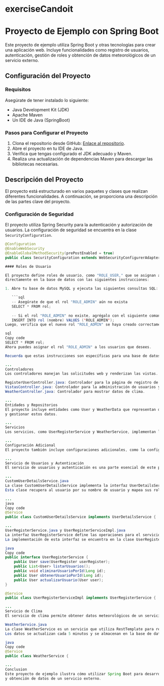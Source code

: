 # exerciseCandoit
# Proyecto de Ejemplo con Spring Boot

Este proyecto de ejemplo utiliza Spring Boot y otras tecnologías para crear una aplicación web. Incluye funcionalidades como registro de usuarios, autenticación, gestión de roles y 
obtención de datos meteorológicos de un servicio externo.

## Configuración del Proyecto

### Requisitos
Asegúrate de tener instalado lo siguiente:
- Java Development Kit (JDK)
- Apache Maven
- Un IDE de Java (SpringBoot)

### Pasos para Configurar el Proyecto

1. Clona el repositorio desde GitHub: [Enlace al repositorio](https://github.com/ejemplo/proyecto-spring-boot.git).
2. Abre el proyecto en tu IDE de Java.
3. Verifica que tengas configurado el JDK adecuado y Maven.
4. Realiza una actualización de dependencias Maven para descargar las bibliotecas necesarias.

## Descripción del Proyecto

El proyecto está estructurado en varios paquetes y clases que realizan diferentes funcionalidades. A continuación, se proporciona una descripción de las partes clave del proyecto.

### Configuración de Seguridad

El proyecto utiliza Spring Security para la autenticación y autorización de usuarios. La configuración de seguridad se encuentra en la clase `SecurityConfiguration`.

```java
@Configuration
@EnableWebSecurity
@EnableGlobalMethodSecurity(prePostEnabled = true)
public class SecurityConfiguration extends WebSecurityConfigurerAdapter {

#### Roles de Usuario

El proyecto define roles de usuario, como "ROLE_USER," que se asignan a los usuarios por defecto. Si deseas agregar un rol de administrador ("ROLE_ADMIN"), puedes hacerlo
directamente en la base de datos con las siguientes instrucciones:

1. Abre tu base de datos MySQL y ejecuta las siguientes consultas SQL:

   ```sql
   -- Asegúrate de que el rol "ROLE_ADMIN" aún no exista
   SELECT * FROM rol;
   
   -- Si el rol "ROLE_ADMIN" no existe, agrégalo con el siguiente comando
   INSERT INTO rol (nombre) VALUES ('ROLE_ADMIN');
Luego, verifica que el nuevo rol "ROLE_ADMIN" se haya creado correctamente:

sql
Copy code
SELECT * FROM rol;
Ahora puedes asignar el rol "ROLE_ADMIN" a los usuarios que desees.

Recuerda que estas instrucciones son específicas para una base de datos MySQL. Asegúrate de que las consultas se ajusten a tu entorno de base de datos.

...
Controladores
Los controladores manejan las solicitudes web y renderizan las vistas. Aquí tienes algunos ejemplos de controladores en el proyecto:

RegisterUserController.java: Controlador para la página de registro de usuarios.
VistasController.java: Controlador para la administración de usuarios y contactos.
WeatherController.java: Controlador para mostrar datos de clima.

...
Entidades y Repositorios
El proyecto incluye entidades como User y WeatherData que representan datos en la base de datos. Los repositorios, como UserRepository y WeatherDataRepository, permiten acceder
y gestionar estos datos.

...
Servicios
Los servicios, como UserRegisterService y WeatherService, implementan la lógica de negocio y se utilizan en los controladores.

...
Configuración Adicional
El proyecto también incluye configuraciones adicionales, como la configuración de RestTemplate en RestTemplateConfig y constantes en ViewConstant.

...
Servicio de Usuarios y Autenticación
El servicio de usuarios y autenticación es una parte esencial de este proyecto. Se encarga de la creación de usuarios, la autenticación y la gestión de roles.

...
CustomUserDetailsService.java
La clase CustomUserDetailsService implementa la interfaz UserDetailsService de Spring Security y se utiliza para cargar los detalles del usuario durante el proceso de autenticación.
Esta clase recupera al usuario por su nombre de usuario y mapea sus roles como autoridades.

...
java
Copy code
@Service
public class CustomUserDetailsService implements UserDetailsService {

...
UserRegisterService.java y UserRegisterServiceImpl.java
La interfaz UserRegisterService define las operaciones para el servicio de registro y gestión de usuarios, como guardar, listar, eliminar y actualizar usuarios.
La implementación de esta interfaz se encuentra en la clase UserRegisterServiceImpl.

java
Copy code
public interface UserRegisterService {
    public User save(UserRegister userRegister);
    public List<User> listarUsuarios();
    public void eliminarUsuarioPorId(Long id);
    public User obtenerUsuarioPorId(Long id);
    public User actualizarUsuario(User user);
}

@Service
public class UserRegisterServiceImpl implements UserRegisterService {

...
Servicio de Clima
El servicio de clima permite obtener datos meteorológicos de un servicio externo y actualizarlos periódicamente en la base de datos del proyecto.

WeatherService.java
La clase WeatherService es un servicio que utiliza RestTemplate para realizar solicitudes a un servicio externo que proporciona datos meteorológicos.
Los datos se actualizan cada 5 minutos y se almacenan en la base de datos.

java
Copy code
@Service
public class WeatherService {

...
Conclusion
Este proyecto de ejemplo ilustra cómo utilizar Spring Boot para desarrollar una aplicación web con funcionalidades clave, como autenticación de usuarios, registro, gestión de roles
y obtención de datos de un servicio externo. 
